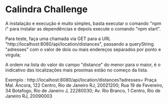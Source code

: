 # Calindra  Challenge


A instalação e execução é muito simples, basta executar o comando "npm i" para instalar as dependências e depois execute o comando "npm start".

Para teste, faça uma chamada via GET para a URL "http://localhost:8080/api/location/distances", passando a queryString "adresses" com o valor de dois ou mais endereços separados por ponto e virgula;

A ordem na lista do valor do campo "distance"  do menor para o maior, é o indicativo das localizações mais proximas estão no começo da lista.  

Exemplo : http://localhost:8080/api/location/distances?adresses= Praça Mal. Âncora, 122 Centro, Rio de Janeiro RJ, 20021200; Rua 19 de Fevereiro, 34 Botafogo, Rio de Janeiro J, 22280030; Av. Rio Branco, 1 Centro, Rio de Janeiro RJ, 20090003

